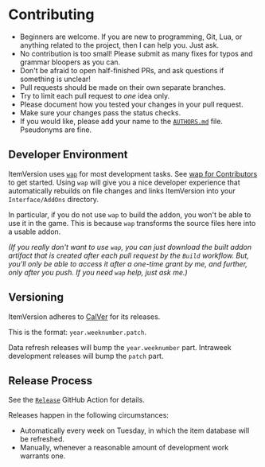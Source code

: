 # Contributing

- Beginners are welcome. If you are new to programming, Git, Lua, or anything related to the
  project, then I can help you. Just ask.
- No contribution is too small! Please submit as many fixes for typos and grammar bloopers as you
  can.
- Don't be afraid to open half-finished PRs, and ask questions if something is unclear!
- Pull requests should be made on their own separate branches.
- Try to limit each pull request to _one_ idea only.
- Please document how you tested your changes in your pull request.
- Make sure your changes pass the status checks.
- If you would like, please add your name to the
  [`AUTHORS.md`](https://github.com/t-mart/ItemVersion/blob/master/AUTHORS.md) file. Pseudonyms are
  fine.

## Developer Environment

ItemVersion uses [`wap`](https://t-mart.github.io/wap/) for most development tasks. See [wap for
Contributors](https://t-mart.github.io/wap/contributors/) to get started. Using `wap` will give you
a nice developer experience that automatically rebuilds on file changes and links ItemVersion into
your `Interface/AddOns` directory.

In particular, if you do not use `wap` to build the addon, you won't be able to use it in the game.
This is because `wap` transforms the source files here into a usable addon.

_(If you really don't want to use `wap`, you can just download the built addon artifact that is
created after each pull request by the `Build` workflow. But, you'll only be able to access it
after a one-time grant by me, and further, only after you push. If you need `wap` help, just ask
me.)_

## Versioning

ItemVersion adheres to [CalVer](https://calver.org/) for its releases.

This is the format: `year.weeknumber.patch`.

Data refresh releases will bump the `year.weeknumber` part. Intraweek development releases will bump
the `patch` part.

## Release Process

See the [`Release`](https://github.com/t-mart/ItemVersion/blob/master/.github/workflows/release.yml)
GitHub Action for details.

Releases happen in the following circumstances:

- Automatically every week on Tuesday, in which the item database will be refreshed.
- Manually, whenever a reasonable amount of development work warrants one.
